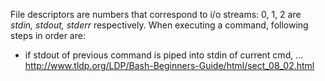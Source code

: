 File descriptors are numbers that correspond to i/o streams: 0, 1, 2 are *stdin, stdout, stderr* respectively. When executing a command, following steps in order are:
- if stdout of previous command is piped into stdin of current cmd, ... http://www.tldp.org/LDP/Bash-Beginners-Guide/html/sect_08_02.html
